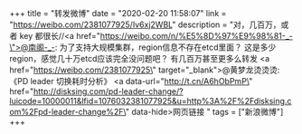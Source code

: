 +++
title = "转发微博"
date = "2020-02-20 11:58:07"
link = "https://weibo.com/2381077925/Iv6xj2WBL"
description = "对，几百万，或者 key 都很长//<a href=\"https://weibo.com/n/%E5%8D%97%E9%98%81-_-\">@南阁-_-</a>: 为了支持大规模集群，region信息不存在etcd里面？ 这是多少region，感觉几十万etcd应该完全没问题吧？ 有几百万甚至更多么转发 <a href=\"https://weibo.com/2381077925\" target=\"_blank\">@黄梦龙烫烫烫</a>: 《PD leader 切换耗时分析》 <a data-url=\"http://t.cn/A6hObPmP\" href=\"http://disksing.com/pd-leader-change/?luicode=10000011&lfid=1076032381077925&u=http%3A%2F%2Fdisksing.com%2Fpd-leader-change%2F\" data-hide>网页链接</a> "
tags = ["新浪微博"]
+++
